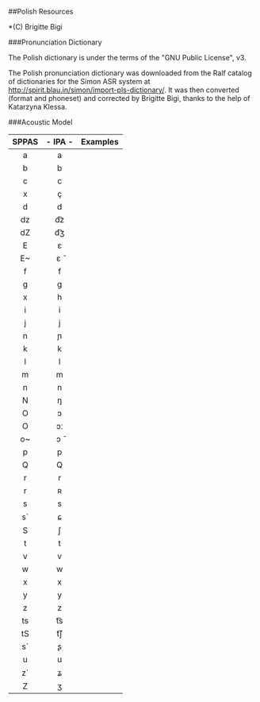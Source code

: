 ##Polish Resources

*(C) Brigitte Bigi

###Pronunciation Dictionary

The Polish dictionary is under the terms of the "GNU Public License", v3.

The Polish pronunciation dictionary was downloaded from the Ralf catalog
of dictionaries for the Simon ASR system at 
<http://spirit.blau.in/simon/import-pls-dictionary/>. 
It was then converted (format and phoneset) and corrected by Brigitte Bigi,
thanks to the help of Katarzyna Klessa.


###Acoustic Model


| SPPAS | - IPA - | Examples             |
|:-----:|:-------:|:---------------------|
|   a   |   a     | | 
|   b   |   b     | | 
|   c   |   c     | | 
|   x   |   ç     | | 
|   d   |   d     | | 
|   dz  |   d͡z    | | 
|   dZ  |   d͡ʒ    | | 
|   E   |   ɛ     | | 
|   E~  |   ɛ ̃    | | 
|   f   |   f     | | 
|   g   |   g     | | 
|   x   |   h     | | 
|   i   |   i     | | 
|   j   |   j     | | 
|   n   |   ɲ     | | 
|   k   |   k     | | 
|   l   |   l     | | 
|   m   |   m     | | 
|   n   |   n     | | 
|   N   |   ŋ     | | 
|   O   |   ɔ     | | 
|   O   |   ɔː    | | 
|   o~  |   ɔ ̃    | | 
|   p   |   p     | | 
|   Q   |   Q     | | 
|   r   |   r     | | 
|   r   |   ʀ     | | 
|   s   |   s     | | 
|   s`  |   ɕ     | | 
|   S   |   ʃ     | | 
|   t   |   t     | | 
|   v   |   v     | | 
|   w   |   w     | | 
|   x   |   x     | | 
|   y   |   y     | | 
|   z   |   z     | | 
|   ts  |   t͡s    | | 
|   tS  |   t͡ʃ    | | 
|   s`  |   ʂ     | | 
|   u   |    u    | | 
|   z`  |   ʑ     | | 
|   Z   |   ʒ     | | 


